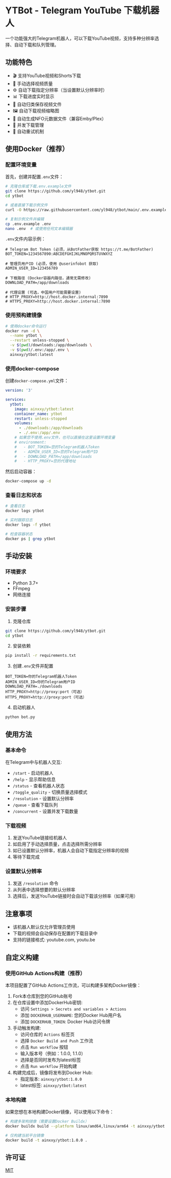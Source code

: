 # YTBot - Telegram YouTube 下载机器人

一个功能强大的Telegram机器人，可以下载YouTube视频，支持多种分辨率选择、自动下载和队列管理。

## 功能特色

- 🎬 支持YouTube视频和Shorts下载
- 🎯 手动选择视频质量
- ⚙️ 自动下载指定分辨率（当设置默认分辨率时）
- 📊 下载进度实时显示
- 📁 自动归类保存视频文件
- 🖼️ 自动下载视频缩略图
- 📝 自动生成NFO元数据文件（兼容Emby/Plex）
- 🔄 并发下载管理
- 🔄 自动重试机制

## 使用Docker（推荐）

### 配置环境变量

首先，创建并配置`.env`文件：

```bash
# 克隆仓库或下载.env.example文件
git clone https://github.com/yl948/ytbot.git
cd ytbot

# 或者直接下载示例文件
curl -O https://raw.githubusercontent.com/yl948/ytbot/main/.env.example

# 复制示例文件并编辑
cp .env.example .env
nano .env  # 或使用任何文本编辑器
```

`.env`文件内容示例：
```
# Telegram Bot Token (必须，从BotFather获取 https://t.me/BotFather)
BOT_TOKEN=1234567890:ABCDEFGHIJKLMNOPQRSTUVWXYZ

# 管理员用户ID (必须，使用 @userinfobot 获取)
ADMIN_USER_ID=123456789

# 下载路径 (Docker容器内路径，通常无需修改)
DOWNLOAD_PATH=/app/downloads

# 代理设置 (可选，中国用户可能需要设置)
# HTTP_PROXY=http://host.docker.internal:7890
# HTTPS_PROXY=http://host.docker.internal:7890
```

### 使用预构建镜像

```bash
# 使用docker命令运行
docker run -d \
  --name ytbot \
  --restart unless-stopped \
  -v $(pwd)/downloads:/app/downloads \
  -v $(pwd)/.env:/app/.env \
  ainxxy/ytbot:latest
```

### 使用docker-compose

创建`docker-compose.yml`文件：

```yaml
version: '3'

services:
  ytbot:
    image: ainxxy/ytbot:latest
    container_name: ytbot
    restart: unless-stopped
    volumes:
      - ./downloads:/app/downloads
      - ./.env:/app/.env
    # 如果您不使用.env文件，也可以直接在这里设置环境变量
    # environment:
    #   - BOT_TOKEN=您的Telegram机器人Token
    #   - ADMIN_USER_ID=您的Telegram用户ID
    #   - DOWNLOAD_PATH=/app/downloads
    #   - HTTP_PROXY=您的代理地址
```

然后启动容器：

```bash
docker-compose up -d
```

### 查看日志和状态

```bash
# 查看日志
docker logs ytbot

# 实时跟踪日志
docker logs -f ytbot

# 检查容器状态
docker ps | grep ytbot
```

## 手动安装

### 环境要求

- Python 3.7+
- FFmpeg
- 网络连接

### 安装步骤

1. 克隆仓库
```bash
git clone https://github.com/yl948/ytbot.git
cd ytbot
```

2. 安装依赖
```bash
pip install -r requirements.txt
```

3. 创建`.env`文件并配置
```
BOT_TOKEN=你的Telegram机器人Token
ADMIN_USER_ID=你的Telegram用户ID
DOWNLOAD_PATH=./downloads
HTTP_PROXY=http://proxy:port（可选）
HTTPS_PROXY=http://proxy:port（可选）
```

4. 启动机器人
```bash
python bot.py
```

## 使用方法

### 基本命令

在Telegram中与机器人交互:
- `/start` - 启动机器人
- `/help` - 显示帮助信息
- `/status` - 查看机器人状态
- `/toggle_quality` - 切换质量选择模式
- `/resolution` - 设置默认分辨率
- `/queue` - 查看下载队列
- `/concurrent` - 设置并发下载数量

### 下载视频

1. 发送YouTube链接给机器人
2. 如启用了手动选择质量，点击选择所需分辨率
3. 如已设置默认分辨率，机器人会自动下载指定分辨率的视频
4. 等待下载完成

### 设置默认分辨率

1. 发送 `/resolution` 命令
2. 从列表中选择想要的默认分辨率
3. 选择后，发送YouTube链接时会自动下载该分辨率（如果可用）

## 注意事项

- 该机器人默认仅允许管理员使用
- 下载的视频会自动保存在配置的下载目录中
- 支持的链接格式: youtube.com, youtu.be

## 自定义构建

### 使用GitHub Actions构建（推荐）

本项目配置了GitHub Actions工作流，可以构建多架构Docker镜像：

1. Fork本仓库到您的GitHub账号
2. 在仓库设置中添加DockerHub密钥:
   - 访问 `Settings > Secrets and variables > Actions`
   - 添加 `DOCKERHUB_USERNAME`: 您的Docker Hub用户名
   - 添加 `DOCKERHUB_TOKEN`: Docker Hub访问令牌
3. 手动触发构建:
   - 访问仓库的 `Actions` 标签页
   - 选择 `Docker Build and Push` 工作流
   - 点击 `Run workflow` 按钮
   - 输入版本号（例如：1.0.0, 1.1.0）
   - 选择是否同时发布为latest标签
   - 点击 `Run workflow` 开始构建
4. 构建完成后，镜像将发布到Docker Hub:
   - 指定版本: `ainxxy/ytbot:1.0.0`
   - latest标签: `ainxxy/ytbot:latest`

### 本地构建

如果您想在本地构建Docker镜像，可以使用以下命令：

```bash
# 构建多架构镜像（需要设置Docker Buildx）
docker buildx build --platform linux/amd64,linux/arm64 -t ainxxy/ytbot:1.0.0 .

# 仅构建当前平台镜像
docker build -t ainxxy/ytbot:1.0.0 .
```

## 许可证

[MIT](LICENSE)